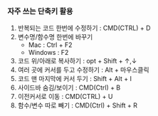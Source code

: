 ### 자주 쓰는 단축키 활용

1. 반복되는 코드 한번에 수정하기 : CMD(CTRL) + D
2. 변수명/함수명 한번에 바꾸기
   - Mac : Ctrl + F2
   - Windows : F2
3. 코드 위/아래로 복사하기 : opt + Shift + ↑,↓
4. 여러 곳에 커서를 두고 수정하기 : Alt + 마우스클릭
5. 코드 맨 마지막에 커서 두기 : Shift + Alt + I
6. 사이드바 숨김/보이기 : CMD(Ctrl) + B
7. 이전커서로 이동 : CMD(CTRL) + U
8. 함수/변수 따로 빼기 : CMD(Ctrl) + Shift + R
